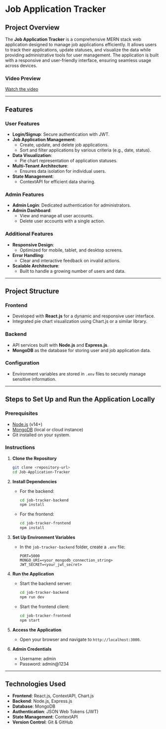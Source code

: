 
# Job Application Tracker

## Project Overview

The **Job Application Tracker** is a comprehensive MERN stack web application designed to manage job applications efficiently. It allows users to track their applications, update statuses, and visualize the data while providing administrative tools for user management. The application is built with a responsive and user-friendly interface, ensuring seamless usage across devices.

### Video Preview
[Watch the video](https://drive.google.com/file/d/1pNV4h47nNIAscP0tdf6jSmSqe6kA6a8t/view?usp=sharing)


---

## Features

### User Features
- **Login/Signup**: Secure authentication with JWT.
- **Job Application Management**:
  - Create, update, and delete job applications.
  - Sort and filter applications by various criteria (e.g., date, status).
- **Data Visualization**: 
  - Pie chart representation of application statuses.
- **Multi-Tenant Architecture**:
  - Ensures data isolation for individual users.
- **State Management**:
  - ContextAPI for efficient data sharing.

### Admin Features
- **Admin Login**: Dedicated authentication for administrators.
- **Admin Dashboard**:
  - View and manage all user accounts.
  - Delete user accounts with a single action.

### Additional Features
- **Responsive Design**:
  - Optimized for mobile, tablet, and desktop screens.
- **Error Handling**:
  - Clear and interactive feedback on invalid actions.
- **Scalable Architecture**:
  - Built to handle a growing number of users and data.

---

## Project Structure

### Frontend
- Developed with **React.js** for a dynamic and responsive user interface.
- Integrated pie chart visualization using Chart.js or a similar library.

### Backend
- API services built with **Node.js** and **Express.js**.
- **MongoDB** as the database for storing user and job application data.

### Configuration
- Environment variables are stored in `.env` files to securely manage sensitive information.

---

## Steps to Set Up and Run the Application Locally

### Prerequisites
- [Node.js](https://nodejs.org/) (v14+)
- [MongoDB](https://www.mongodb.com/) (local or cloud instance)
- Git installed on your system.

### Instructions

1. **Clone the Repository**
   ```bash
   git clone <repository-url>
   cd Job-Application-Tracker
   ```

2. **Install Dependencies**
   - For the backend:
     ```bash
     cd job-tracker-backend
     npm install
     ```
   - For the frontend:
     ```bash
     cd job-tracker-frontend
     npm install
     ```

3. **Set Up Environment Variables**
   - In the `job-tracker-backend` folder, create a `.env` file:
     ```env
     PORT=5000
     MONGO_URI=<your_mongodb_connection_string>
     JWT_SECRET=<your_jwt_secret>
     ```

4. **Run the Application**
   - Start the backend server:
     ```bash
     cd job-tracker-backend
     npm run dev
     ```
   - Start the frontend client:
     ```bash
     cd job-tracker-frontend
     npm start
     ```

5. **Access the Application**
   - Open your browser and navigate to `http://localhost:3000`.
  
6. **Admin Credentials**
   - Username: admin
   - Password: admin@1234

---

## Technologies Used
- **Frontend**: React.js, ContextAPI, Chart.js
- **Backend**: Node.js, Express.js
- **Database**: MongoDB
- **Authentication**: JSON Web Tokens (JWT)
- **State Management**: ContextAPI
- **Version Control**: Git & GitHub


